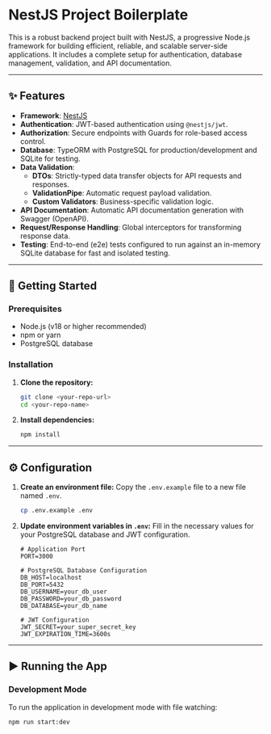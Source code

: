 # NestJS Project Boilerplate

This is a robust backend project built with NestJS, a progressive Node.js framework for building efficient, reliable, and scalable server-side applications. It includes a complete setup for authentication, database management, validation, and API documentation.

---

## ✨ Features

* **Framework**: [NestJS](https://nestjs.com/)
* **Authentication**: JWT-based authentication using `@nestjs/jwt`.
* **Authorization**: Secure endpoints with Guards for role-based access control.
* **Database**: TypeORM with PostgreSQL for production/development and SQLite for testing.
* **Data Validation**:
    * **DTOs**: Strictly-typed data transfer objects for API requests and responses.
    * **ValidationPipe**: Automatic request payload validation.
    * **Custom Validators**: Business-specific validation logic.
* **API Documentation**: Automatic API documentation generation with Swagger (OpenAPI).
* **Request/Response Handling**: Global interceptors for transforming response data.
* **Testing**: End-to-end (e2e) tests configured to run against an in-memory SQLite database for fast and isolated testing.

---

## 🚀 Getting Started

### Prerequisites

* Node.js (v18 or higher recommended)
* npm or yarn
* PostgreSQL database

### Installation

1.  **Clone the repository:**
    ```bash
    git clone <your-repo-url>
    cd <your-repo-name>
    ```

2.  **Install dependencies:**
    ```bash
    npm install
    ```

---

## ⚙️ Configuration

1.  **Create an environment file:**
    Copy the `.env.example` file to a new file named `.env`.

    ```bash
    cp .env.example .env
    ```

2.  **Update environment variables in `.env`:**
    Fill in the necessary values for your PostgreSQL database and JWT configuration.

    ```env
    # Application Port
    PORT=3000

    # PostgreSQL Database Configuration
    DB_HOST=localhost
    DB_PORT=5432
    DB_USERNAME=your_db_user
    DB_PASSWORD=your_db_password
    DB_DATABASE=your_db_name

    # JWT Configuration
    JWT_SECRET=your_super_secret_key
    JWT_EXPIRATION_TIME=3600s
    ```
---

## ▶️ Running the App

### Development Mode

To run the application in development mode with file watching:

```bash
npm run start:dev